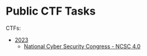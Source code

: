 # Public CTF Tasks

CTFs:

* [2023](/2023)
    - [National Cyber Security Congress - NCSC 4.0](/2023/NCSC)
    
